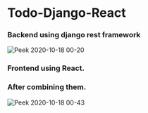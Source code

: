 # Todo-Django-React
### Backend using django rest framework
![Peek 2020-10-18 00-20](https://user-images.githubusercontent.com/43089126/98806035-9289aa80-243e-11eb-8694-35c4b59c7fed.gif)




### Frontend using React.
### After combining them.
![Peek 2020-10-18 00-43](https://user-images.githubusercontent.com/43089126/98805948-6a01b080-243e-11eb-8d09-689b63113bcb.gif)
